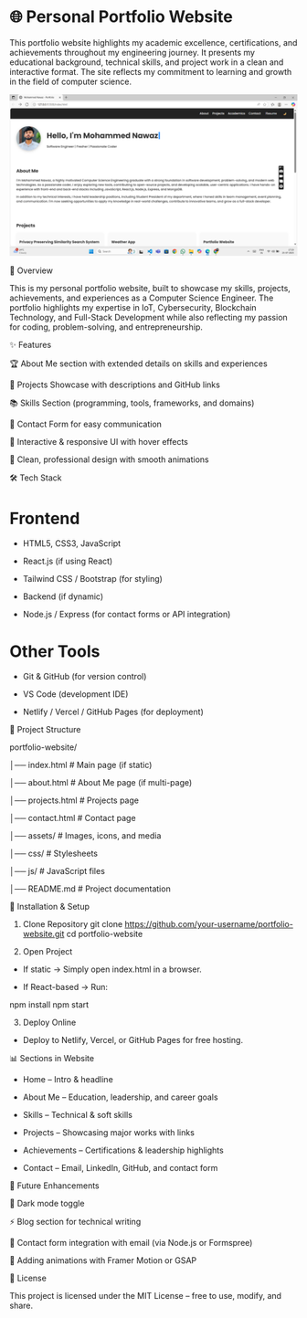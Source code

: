 # 🌐 Personal Portfolio Website
This portfolio website highlights my academic excellence, certifications, and achievements throughout my engineering journey. It presents my educational background, technical skills, and project work in a clean and interactive format. The site reflects my commitment to learning and growth in the field of computer science.

![image alt](https://github.com/MohammedNawaz07/Portfolio_Website/blob/84226698b7efb4f40a256e17f7d6de92aed63a87/Screenshot%20(28).png)


📌 Overview

This is my personal portfolio website, built to showcase my skills, projects, achievements, and experiences as a Computer Science Engineer. The portfolio highlights my expertise in IoT, Cybersecurity, Blockchain Technology, and Full-Stack Development while also reflecting my passion for coding, problem-solving, and entrepreneurship.



✨ Features

🏆 About Me section with extended details on skills and experiences

💼 Projects Showcase with descriptions and GitHub links

📚 Skills Section (programming, tools, frameworks, and domains)

📩 Contact Form for easy communication

🌙 Interactive & responsive UI with hover effects

🎨 Clean, professional design with smooth animations


🛠️ Tech Stack

# Frontend

* HTML5, CSS3, JavaScript

* React.js (if using React)

* Tailwind CSS / Bootstrap (for styling)

* Backend (if dynamic)

* Node.js / Express (for contact forms or API integration)


# Other Tools

* Git & GitHub (for version control)

* VS Code (development IDE)

* Netlify / Vercel / GitHub Pages (for deployment)



📂 Project Structure

portfolio-website/

│── index.html             # Main page (if static)

│── about.html             # About Me page (if multi-page)

│── projects.html          # Projects page

│── contact.html           # Contact page

│── assets/                # Images, icons, and media

│── css/                   # Stylesheets

│── js/                    # JavaScript files

│── README.md              # Project documentation



🚀 Installation & Setup

1. Clone Repository
git clone https://github.com/your-username/portfolio-website.git
cd portfolio-website

2. Open Project

* If static → Simply open index.html in a browser.

* If React-based → Run:

npm install
npm start

3. Deploy Online

* Deploy to Netlify, Vercel, or GitHub Pages for free hosting.



📊 Sections in Website

* Home – Intro & headline

* About Me – Education, leadership, and career goals

* Skills – Technical & soft skills

* Projects – Showcasing major works with links

* Achievements – Certifications & leadership highlights

* Contact – Email, LinkedIn, GitHub, and contact form



📌 Future Enhancements

🌙 Dark mode toggle

⚡ Blog section for technical writing

📨 Contact form integration with email (via Node.js or Formspree)

🎥 Adding animations with Framer Motion or GSAP



📜 License

This project is licensed under the MIT License – free to use, modify, and share.

